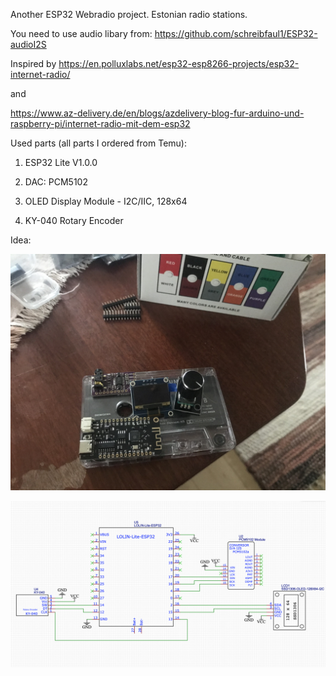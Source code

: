 Another ESP32 Webradio project. Estonian radio stations.

You need to use audio libary from: https://github.com/schreibfaul1/ESP32-audioI2S

Inspired by https://en.polluxlabs.net/esp32-esp8266-projects/esp32-internet-radio/

and

https://www.az-delivery.de/en/blogs/azdelivery-blog-fur-arduino-und-raspberry-pi/internet-radio-mit-dem-esp32

Used parts (all parts I ordered from Temu):

1. ESP32 Lite V1.0.0 

2. DAC: PCM5102

3. OLED Display Module - I2C/IIC, 128x64

4. KY-040 Rotary Encoder

Idea: 

![Kassett](images/idee.jpg)

![Schematics](images/schema.png)
